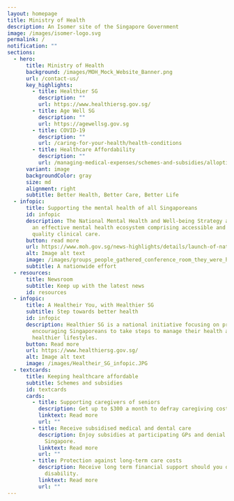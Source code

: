 ```yaml
---
layout: homepage
title: Ministry of Health
description: An Isomer site of the Singapore Government
image: /images/isomer-logo.svg
permalink: /
notification: ""
sections:
  - hero:
      title: Ministry of Health
      background: /images/MOH_Mock_Website_Banner.png
      url: /contact-us/
      key_highlights:
        - title: Healthier SG
          description: ""
          url: https://www.healthiersg.gov.sg/
        - title: Age Well SG
          description: ""
          url: https://agewellsg.gov.sg
        - title: COVID-19
          description: ""
          url: /caring-for-your-health/health-conditions
        - title: Healthcare Affordability
          description: ""
          url: /managing-medical-expenses/schemes-and-subsidies/alloptions/
      variant: image
      backgroundColor: gray
      size: md
      alignment: right
      subtitle: Better Health, Better Care, Better Life
  - infopic:
      title: Supporting the mental health of all Singaporeans
      id: infopic
      description: The National Mental Health and Well-being Strategy aims to create
        an effective mental health ecosystem comprising accessible and good
        quality clinical care.
      button: read more
      url: https://www.moh.gov.sg/news-highlights/details/launch-of-national-mental-health-and-well-being-strategy
      alt: Image alt text
      image: /images/groups_people_gathered_conference_room_they_were_having_brainstorming_meeting_planning_meetings_manage_company_s_growth_profit_management_concept_from_new_generation.jpg
      subtitle: A nationwide effort
  - resources:
      title: Newsroom
      subtitle: Keep up with the latest news
      id: resources
  - infopic:
      title: A Healtheir You, with Healthier SG
      subtitle: Step towards better health
      id: infopic
      description: Healthier SG is a national initiative focusing on preventive care,
        encouraging Singaporeans to take steps to manage their health and lead
        healthier lifestyles.
      button: Read more
      url: https://www.healthiersg.gov.sg/
      alt: Image alt text
      image: /images/Healtheir_SG_infopic.JPG
  - textcards:
      title: Keeping healthcare affordable
      subtitle: Schemes and subsidies
      id: textcards
      cards:
        - title: Supporting caregivers of seniors
          description: Get up to $300 a month to defray caregiving costs.
          linktext: Read more
          url: ""
        - title: Receive subsidised medical and dental care
          description: Enjoy subsidies at participating GPs and denial clinics across
            Singapore.
          linktext: Read more
          url: ""
        - title: Protection against long-term care costs
          description: Receive long term financial support should you develop severe
            disability.
          linktext: Read more
          url: ""
---
```

